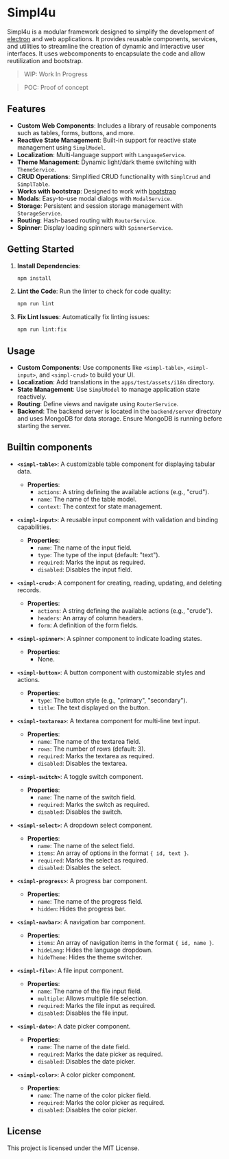 # Simpl4u

Simpl4u is a modular framework designed to simplify the development of [electron](https://www.electronjs.org) and web applications. It provides reusable components, services, and utilities to streamline the creation of dynamic and interactive user interfaces.
It uses webcomponents to encapsulate the code and allow reutilization and bootstrap.

> WIP: Work In Progress

> POC: Proof of concept

## Features

- **Custom Web Components**: Includes a library of reusable components such as tables, forms, buttons, and more.
- **Reactive State Management**: Built-in support for reactive state management using `SimplModel`.
- **Localization**: Multi-language support with `LanguageService`.
- **Theme Management**: Dynamic light/dark theme switching with `ThemeService`.
- **CRUD Operations**: Simplified CRUD functionality with `SimplCrud` and `SimplTable`.
- **Works with bootstrap**: Designed to work with [bootstrap](https://getbootstrap.com)
- **Modals**: Easy-to-use modal dialogs with `ModalService`.
- **Storage**: Persistent and session storage management with `StorageService`.
- **Routing**: Hash-based routing with `RouterService`.
- **Spinner**: Display loading spinners with `SpinnerService`.

## Getting Started

1. **Install Dependencies**:
   ```sh
   npm install
   ```

2. **Lint the Code**:
   Run the linter to check for code quality:
   ```sh
   npm run lint
   ```

3. **Fix Lint Issues**:
   Automatically fix linting issues:
   ```sh
   npm run lint:fix
   ```

## Usage

- **Custom Components**: Use components like `<simpl-table>`, `<simpl-input>`, and `<simpl-crud>` to build your UI.
- **Localization**: Add translations in the `apps/test/assets/i18n` directory.
- **State Management**: Use `SimplModel` to manage application state reactively.
- **Routing**: Define views and navigate using `RouterService`.
- **Backend**: The backend server is located in the `backend/server` directory and uses MongoDB for data storage. Ensure MongoDB is running before starting the server.

## Builtin components

- **`<simpl-table>`**: A customizable table component for displaying tabular data.
  - **Properties**:
    - `actions`: A string defining the available actions (e.g., "crud").
    - `name`: The name of the table model.
    - `context`: The context for state management.

- **`<simpl-input>`**: A reusable input component with validation and binding capabilities.
  - **Properties**:
    - `name`: The name of the input field.
    - `type`: The type of the input (default: "text").
    - `required`: Marks the input as required.
    - `disabled`: Disables the input field.

- **`<simpl-crud>`**: A component for creating, reading, updating, and deleting records.
  - **Properties**:
    - `actions`: A string defining the available actions (e.g., "crude").
    - `headers`: An array of column headers.
    - `form`: A definition of the form fields.

- **`<simpl-spinner>`**: A spinner component to indicate loading states.
  - **Properties**:
    - None.

- **`<simpl-button>`**: A button component with customizable styles and actions.
  - **Properties**:
    - `type`: The button style (e.g., "primary", "secondary").
    - `title`: The text displayed on the button.

- **`<simpl-textarea>`**: A textarea component for multi-line text input.
  - **Properties**:
    - `name`: The name of the textarea field.
    - `rows`: The number of rows (default: 3).
    - `required`: Marks the textarea as required.
    - `disabled`: Disables the textarea.

- **`<simpl-switch>`**: A toggle switch component.
  - **Properties**:
    - `name`: The name of the switch field.
    - `required`: Marks the switch as required.
    - `disabled`: Disables the switch.

- **`<simpl-select>`**: A dropdown select component.
  - **Properties**:
    - `name`: The name of the select field.
    - `items`: An array of options in the format `{ id, text }`.
    - `required`: Marks the select as required.
    - `disabled`: Disables the select.

- **`<simpl-progress>`**: A progress bar component.
  - **Properties**:
    - `name`: The name of the progress field.
    - `hidden`: Hides the progress bar.

- **`<simpl-navbar>`**: A navigation bar component.
  - **Properties**:
    - `items`: An array of navigation items in the format `{ id, name }`.
    - `hideLang`: Hides the language dropdown.
    - `hideTheme`: Hides the theme switcher.

- **`<simpl-file>`**: A file input component.
  - **Properties**:
    - `name`: The name of the file input field.
    - `multiple`: Allows multiple file selection.
    - `required`: Marks the file input as required.
    - `disabled`: Disables the file input.

- **`<simpl-date>`**: A date picker component.
  - **Properties**:
    - `name`: The name of the date field.
    - `required`: Marks the date picker as required.
    - `disabled`: Disables the date picker.

- **`<simpl-color>`**: A color picker component.
  - **Properties**:
    - `name`: The name of the color picker field.
    - `required`: Marks the color picker as required.
    - `disabled`: Disables the color picker.

## License

This project is licensed under the MIT License.
